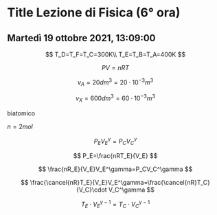 # Title Lezione di Fisica (6° ora)
## Martedì 19 ottobre 2021, 13:09:00

$$
T_D=T_F=T_C=300K\\
T_E=T_B=T_A=400K
$$


$$
PV=nRT
$$



$$
v_A=20dm^3=20\cdot10^{-3}m^3
$$

$$
v_X=600dm^3=60\cdot 10^{-3}m^3
$$


biatomico

$n=2mol$

$$
P_EV_E^\gamma=P_CV_C^\gamma$$

$$
P_E=\frac{nRT_E}{V_E}
$$

$$
\frac{nR_E}{V_E}V_E^\gamma=P_CV_C^\gamma
$$

$$
\frac{\cancel{nR}T_E}{V_E}V_E^\gamma=\frac{\cancel{nR}T_C}{V_C}\cdot V_C^\gamma
$$


$$
T_E\cdot V_E^{\gamma-1}=T_C\cdot V_C^{\gamma -1}
$$
<!--stackedit_data:
eyJoaXN0b3J5IjpbMTE1Mjg1OTMyMSwtNDU1OTc2Mzg4LC01ND
Q0MDg5MTVdfQ==
-->